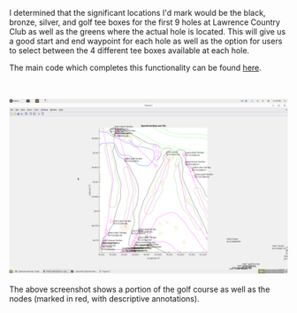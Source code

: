 I determined that the significant locations I'd mark would be the black, bronze, silver, and golf tee boxes for the first 9 holes at Lawrence Country Club as well as the greens where the actual hole is located. This will give us a good start and end waypoint for each hole as well as the option for users to select between the 4 different tee boxes available at each hole.

The main code which completes this functionality can be found [here](https://github.com/cskroonenberg/openstreetmap/blob/main/sig_loc.m).

<br><br>![Map screenshot showing annotated waypoints of significant locations](req1.png "Significant Locations") <br><br> The above screenshot shows a portion of the golf course as well as the nodes (marked in red, with descriptive annotations).


